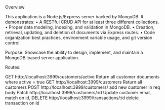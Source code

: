 Overview

This application is a Node.js/Express server backed by MongoDB. It demonstrates:
	• A RESTful CRUD API for at least three different collections.
	• Proper data modeling, indexing, and validation in MongoDB.
	• Creation, retrieval, updating, and deletion of documents via Express routes.
	• Code organization best practices, environment variable usage, and git version control.

Purpose: Showcase the ability to design, implement, and maintain a MongoDB-based server application.


Routes:

GET http://localhost:3999/customers/active
Return  all customer documents where active = true
GET http://localhost:3999/customers
Return  all customers
POST http://localhost:3999/customers/
add new customer in req body
Patch http://localhost:3999/customers/:id
Update customer email, match on id, 
DELETE  http://localhost:3999/transactions/:id
delete transaction on id
